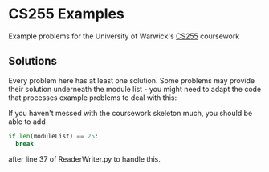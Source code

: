 # CS255 Examples

Example problems for the University of Warwick's [CS255](https://warwick.ac.uk/fac/sci/dcs/teaching/modules/cs255/) coursework

## Solutions

Every problem here has at least one solution. Some problems may provide their solution underneath the module list - you might need to adapt the code that processes example problems to deal with this:

If you haven't messed with the coursework skeleton much, you should be able to add
```python
if len(moduleList) == 25:
  break
```
after line 37 of ReaderWriter.py to handle this.
